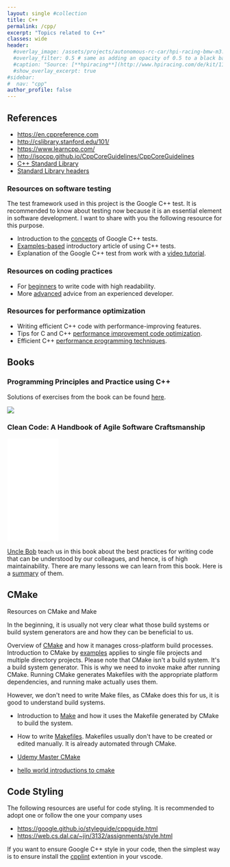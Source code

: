 ```yaml
---
layout: single #collection
title: C++ 
permalink: /cpp/
excerpt: "Topics related to C++"
classes: wide
header:
  #overlay_image: /assets/projects/autonomous-rc-car/hpi-racing-bmw-m3.png
  #overlay_filter: 0.5 # same as adding an opacity of 0.5 to a black background
  #caption: "Source: [**hpiracing**](http://www.hpiracing.com/de/kit/114343)"
  #show_overlay_excerpt: true
#sidebar:
#  nav: "cpp"
author_profile: false
---
```


## References

- https://en.cppreference.com
- http://cslibrary.stanford.edu/101/
- https://www.learncpp.com/
- http://isocpp.github.io/CppCoreGuidelines/CppCoreGuidelines
- [C++ Standard Library](https://en.wikipedia.org/wiki/C%2B%2B_Standard_Library)
- [Standard Library headers](https://en.cppreference.com/w/cpp/header)

### Resources on software testing

The test framework used in this project is the Google C++ test. It is recommended to know about testing now because it is an essential element in software development. I want to share with you the following resource for this purpose.

- Introduction to the [concepts](https://chromium.googlesource.com/external/github.com/google/googletest/+/refs/tags/release-1.8.0/googletest/docs/Primer.md) 
  of Google C++ tests.
- [Examples-based](https://developer.ibm.com/technologies/systems/articles/au-googletestingframework/) introductory article of using C++ tests.
- Explanation of the Google C++ test from work with a [video tutorial](https://www.youtube.com/watch?v=16FI1-d2P4E).

### Resources on coding practices

- For [beginners](https://code.tutsplus.com/tutorials/top-15-best-practices-for-writing-super-readable-code--net-8118) to write code with high readability.
- More [advanced](https://hackernoon.com/few-simple-rules-for-good-coding-my-15-years-experience-96cb29d4acd9) advice from an experienced developer.

### Resources for performance optimization

- Writing efficient C++ code with performance-improving features.
- Tips for C and C++ [performance improvement code optimization](http://www.thegeekstuff.com/2015/01/c-cpp-code-optimization/).
- Efficient C++ [performance programming techniques](http://www.whigg.ac.cn/resource/program/CPP/201010/P020101023562491092566.pdf).

## Books

### Programming Principles and Practice using C++

Solutions of exercises from the book can be found [here](/pppucpp/).

<a target="_blank" href="https://www.amazon.de/gp/product/0321992784/ref=as_li_tl?ie=UTF8&camp=1638&creative=6742&creativeASIN=0321992784&linkCode=as2&tag=fjp-21&linkId=98e7898fd70659f071f1512fd4b47921"><img border="0" src="//ws-eu.amazon-adsystem.com/widgets/q?_encoding=UTF8&MarketPlace=DE&ASIN=0321992784&ServiceVersion=20070822&ID=AsinImage&WS=1&Format=_SL160_&tag=fjp-21" ></a><img src="//ir-de.amazon-adsystem.com/e/ir?t=fjp-21&l=am2&o=3&a=0321992784" width="1" height="1" border="0" alt="" style="border:none !important; margin:0px !important;" />

### Clean Code: A Handbook of Agile Software Craftsmanship

<iframe style="width:120px;height:240px;" marginwidth="0" marginheight="0" scrolling="no" frameborder="0" src="//ws-eu.amazon-adsystem.com/widgets/q?ServiceVersion=20070822&OneJS=1&Operation=GetAdHtml&MarketPlace=DE&source=ss&ref=as_ss_li_til&ad_type=product_link&tracking_id=fjp-21&language=de_DE&marketplace=amazon&region=DE&placement=0132350882&asins=0132350882&linkId=403f06fa8d7514d15858fd509b5e8310&show_border=true&link_opens_in_new_window=true"></iframe>

[Uncle Bob](https://en.wikipedia.org/wiki/Robert_C._Martin) teach us in this book about the best practices for writing code that can be understood by our colleagues, 
and hence, is of high maintainability. There are many lessons we can learn from this book. Here is a [summary](https://medium.com/@huytrongnguyen1985/lessons-learnt-from-the-clean-code-robert-c-martin-cecbe2b09139) of them.

## CMake

Resources on CMake and Make

In the beginning, it is usually not very clear what those build systems or build system generators are and how they can be beneficial to us.

Overview of [CMake](https://cmake.org/overview/) and how it manages cross-platform build processes.
Introduction to CMake by [examples](https://review.udacity.com/Introduction%20to%20CMake%20by%20Example) applies to single file projects and multiple directory projects.
Please note that CMake isn't a build system. It's a build system generator. This is why we need to invoke make after running CMake. Running CMake generates Makefiles with the appropriate platform dependencies, and running make actually uses them.

However, we don't need to write Make files, as CMake does this for us, it is good to understand build systems.

- Introduction to [Make](https://www.gnu.org/software/make/) and how it uses the Makefile generated by CMake to build the system.
- How to write [Makefiles](https://www.cs.swarthmore.edu/~newhall/unixhelp/howto_makefiles.html). Makefiles usually don't have to be created or edited manually. It is already automated through CMake.

- [Udemy Master CMake](https://www.udemy.com/course/master_cmake/)
- [hello world introductions to cmake](http://derekmolloy.ie/hello-world-introductions-to-cmake/)


## Code Styling

The following resources are useful for code styling. It is recommended to adopt one or follow the one your company uses

- https://google.github.io/styleguide/cppguide.html
- https://web.cs.dal.ca/~jin/3132/assignments/style.html

If you want to ensure Google C++ style in your code, then the simplest way is to ensure install the [cpplint](https://marketplace.visualstudio.com/items?itemName=mine.cpplint) extention in your vscode.
